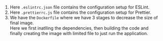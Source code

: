 1. Here `.eslintrc.json` file contains the configuration setup for ESLint.
2. Here `.prettierrc.js` file contains the configuration setup for Prettier.
3. We have the `Dockerfile` where we have 3 stages to decrease the size of final image.  
   Here we first inatlling the dependencies, then building the code and finally creating the image
   with limited file to just run the application.
